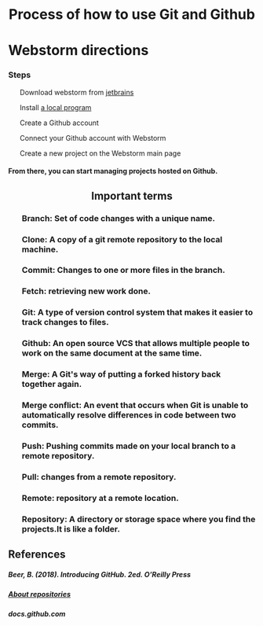 # <div align="center">**Process of how to use Git and Github**</div>
# <div>Webstorm directions</div>
### **Steps**
<ul>
Download  webstorm from <a href="https://www.jetbrains.com/student/">jetbrains</a>
</ul>
<ul>Install <a href="https://git-scm.com/downloads">a local program</a></ul>
<ul>Create a Github account</ul>
<ul>Connect your Github account with Webstorm</ul>
<ul>Create a new project on the Webstorm main page</ul>

#### <div align="justify">From there, you can start managing projects hosted on Github.</div>
## <div align="center">**Important terms**</div>
### <ul>**Branch**: Set of code changes with a unique name.</ul>
### <ul>**Clone**: A copy of a git remote repository to the local machine.</ul>
### <ul>**Commit**: Changes to one or more files in the branch.</ul>
### <ul>**Fetch**: retrieving new work done.</ul>
### <ul>**Git**: A type of version control system that makes it easier to track changes to files.</ul>
### <ul>**Github**: An open source VCS that allows multiple people to work on the same document at the same time.</ul>
### <ul>**Merge**: A Git's way of putting a forked history back together again.</ul>
### <ul>**Merge conflict**: An event that occurs when Git is unable to automatically resolve differences in code between two commits.</ul>
### <ul>**Push**: Pushing commits made on your local branch to a remote repository.</ul>
### <ul>**Pull**: changes from a remote repository.</ul>
### <ul>**Remote**: repository at a remote location.</ul>
### <ul>**Repository**: A directory or storage space where you find the projects.It is like a folder.</ul>
## **References**
##### Beer, B. (2018). Introducing GitHub. 2ed. O’Reilly Press
##### <a href="https://docs.github.com/en/free-pro-team@latest/github/creating-cloning-and-archiving-repositories/about-repositories">About repositories</a>
##### docs.github.com



